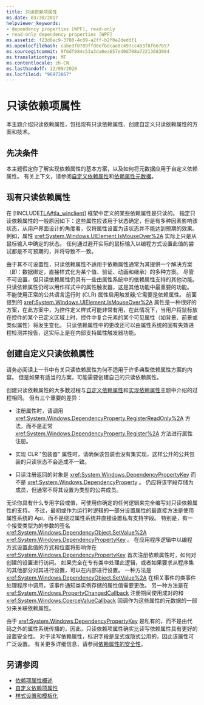 ```yaml
---
title: 只读依赖项属性
ms.date: 03/30/2017
helpviewer_keywords:
- dependency properties [WPF], read-only
- read-only dependency properties [WPF]
ms.assetid: f23d6ec9-3780-4c09-a2ff-b2f0a2deddf1
ms.openlocfilehash: cabe3f0789ffd0efbdcae8c497cc483f8f667b57
ms.sourcegitcommit: 9f6df084c53a3da0ea657ed0d708a72213683084
ms.translationtype: MT
ms.contentlocale: zh-CN
ms.lasthandoff: 12/09/2020
ms.locfileid: "96973867"
---
```

# <a name="read-only-dependency-properties"></a>只读依赖项属性
本主题介绍只读依赖属性，包括现有只读依赖属性、创建自定义只读依赖属性的方案和技术。  

<a name="prerequisites"></a>
## <a name="prerequisites"></a>先决条件  
 本主题假定你了解实现依赖属性的基本方案，以及如何将元数据应用于自定义依赖属性。 有关上下文，请参阅[自定义依赖属性](custom-dependency-properties.md)和[依赖属性元数据](dependency-property-metadata.md)。  
  
<a name="existing"></a>
## <a name="existing-read-only-dependency-properties"></a>现有只读依赖属性  
 在 [!INCLUDE[TLA#tla_winclient](../../../includes/tlasharptla-winclient-md.md)] 框架中定义的某些依赖属性是只读的。 指定只读依赖属性的一般原因如下：这些属性应该用于状态确定，但是有多种因素影响该状态，从用户界面设计的角度看，仅将属性设置为该状态并不能达到预期的效果。 例如，属性 <xref:System.Windows.UIElement.IsMouseOver%2A> 实际上只是从鼠标输入中确定的状态。 任何通过避开实际的鼠标输入以编程方式设置此值的尝试都是不可预期的，并将导致不一致。  
  
 由于其不可设置性，只读依赖属性不适用于依赖属性通常为其提供一个解决方案（即：数据绑定，直接样式化为某个值、验证、动画和继承）的多种方案。 尽管不可设置，但只读依赖属性仍具有一些由属性系统中的依赖属性支持的其他功能。 只读依赖属性仍可以用作样式中的属性触发器，这是其他功能中最重要的功能。 不能使用正常的公共语言运行时 (CLR) 属性启用触发器;它需要是依赖属性。 前面提到的 <xref:System.Windows.UIElement.IsMouseOver%2A> 属性是一种很好的方案，在此方案中，为控件定义样式可能非常有用，在此情况下，当用户将鼠标放在控件的某个已定义区域上时，控件中复合元素的某个可见属性（如背景、前景或类似属性）将发生变化。 只读依赖属性中的更改还可以由属性系统的固有失效进程检测并报告，这实际上是在内部支持属性触发器功能。  
  
<a name="new"></a>
## <a name="creating-custom-read-only-dependency-properties"></a>创建自定义只读依赖属性  
 请务必阅读上一节中有关只读依赖属性为何不适用于许多典型依赖属性方案的内容。 但是如果有适当的方案，可能需要创建自己的只读依赖属性。  
  
 创建只读依赖属性的大多数过程与[自定义依赖属性](custom-dependency-properties.md)和[实现依赖属性](how-to-implement-a-dependency-property.md)主题中介绍的过程相同。 但有三个重要的差异：  
  
- 注册属性时，请调用 <xref:System.Windows.DependencyProperty.RegisterReadOnly%2A> 方法，而不是正常 <xref:System.Windows.DependencyProperty.Register%2A> 方法进行属性注册。  
  
- 实现 CLR "包装器" 属性时，请确保该包装也没有集实现，这样公开的公共包装的只读状态不会造成不一致。  
  
- 只读注册返回的对象是 <xref:System.Windows.DependencyPropertyKey> 而不是 <xref:System.Windows.DependencyProperty> 。 仍应将该字段存储为成员，但通常不将其设置为类型的公共成员。  
  
 无论你具有什么专用字段或值，可使用你确定的任何逻辑来完全编写对只读依赖属性的支持。 不过，最初或作为运行时逻辑的一部分设置属性的最直接方法是使用属性系统的 Api，而不是绕过属性系统并直接设置私有支持字段。 特别是，有一个接受类型为的参数的签名 <xref:System.Windows.DependencyObject.SetValue%2A> <xref:System.Windows.DependencyPropertyKey> 。 在应用程序逻辑中以编程方式设置此值的方式和位置将影响你在 <xref:System.Windows.DependencyPropertyKey> 首次注册依赖属性时，如何对创建的设置进行访问。 如果完全在专有类中处理此逻辑，或者如果要求从程序集的其他部分对其进行设置，可以在内部进行设置。 一种方法是 <xref:System.Windows.DependencyObject.SetValue%2A> 在相关事件的类事件处理程序中调用，该事件通知类实例存储的属性值需要更改。 另一种方法是在 <xref:System.Windows.PropertyChangedCallback> 注册期间使用成对的和 <xref:System.Windows.CoerceValueCallback> 回调作为这些属性的元数据的一部分来关联依赖属性。  
  
 由于 <xref:System.Windows.DependencyPropertyKey> 是私有的，而不是由代码之外的属性系统传播的，因此，只读依赖项属性确实比读写依赖属性具有更好的设置安全性。 对于读写依赖属性，标识字段是显式或隐式公用的，因此该属性可广泛设置。 有关更多详细信息，请参阅[依赖属性的安全性](dependency-property-security.md)。  
  
## <a name="see-also"></a>另请参阅

- [依赖项属性概述](dependency-properties-overview.md)
- [自定义依赖项属性](custom-dependency-properties.md)
- [样式设置和模板化](/dotnet/desktop-wpf/fundamentals/styles-templates-overview)
